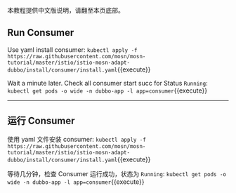 本教程提供中文版说明，请翻至本页底部。

## Run Consumer

Use yaml install consumer: `kubectl apply -f https://raw.githubusercontent.com/mosn/mosn-tutorial/master/istio/istio-mosn-adapt-dubbo/install/consumer/install.yaml`{{execute}}

Wait a minute later. Check all consumer start succ for Status `Running`: `kubectl get pods -o wide -n dubbo-app -l app=consumer`{{execute}}

---

## 运行 Consumer

使用 yaml 文件安装 consumer: `kubectl apply -f https://raw.githubusercontent.com/mosn/mosn-tutorial/master/istio/istio-mosn-adapt-dubbo/install/consumer/install.yaml`{{execute}}

等待几分钟，检查 Consumer 运行成功，状态为 `Running`: `kubectl get pods -o wide -n dubbo-app -l app=consumer`{{execute}}
